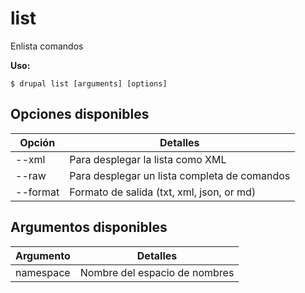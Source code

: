 # list
Enlista comandos

**Uso:**
```
$ drupal list [arguments] [options]
```

## Opciones disponibles
Opción | Detalles
-------|-------------
--xml | Para desplegar la lista como XML
--raw | Para desplegar un lista completa de comandos
--format | Formato de salida (txt, xml, json, or md)

## Argumentos disponibles
Argumento | Detalles
---------|-------------
namespace | Nombre del espacio de nombres
